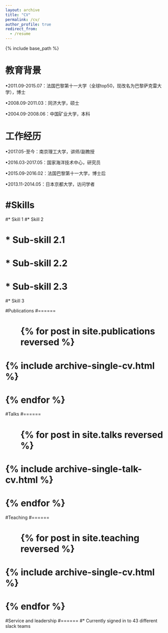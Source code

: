 ```yaml
---
layout: archive
title: "CV"
permalink: /cv/
author_profile: true
redirect_from:
  - /resume
---
```


{% include base_path %}

教育背景
======
•2011.09-2015.07：法国巴黎第十一大学（全球top50，现改名为巴黎萨克雷大学），博士

•2008.09-2011.03：同济大学，硕士

•2004.09-2008.06：中国矿业大学，本科

工作经历
======
•2017.05-至今：南京理工大学，讲师/副教授

•2016.03-2017.05：国家海洋技术中心，研究员

•2015.09-2016.02：法国巴黎第十一大学，博士后

•2013.11-2014.05：日本京都大学，访问学者
  
#Skills
======
#* Skill 1
#* Skill 2
#  * Sub-skill 2.1
#  * Sub-skill 2.2
 # * Sub-skill 2.3
#* Skill 3

#Publications
#======
 # <ul>{% for post in site.publications reversed %}
#    {% include archive-single-cv.html %}
#  {% endfor %}</ul>
  
#Talks
#======
#  <ul>{% for post in site.talks reversed %}
 #   {% include archive-single-talk-cv.html  %}
 # {% endfor %}</ul>
  
#Teaching
#======
#  <ul>{% for post in site.teaching reversed %}
#    {% include archive-single-cv.html %}
#  {% endfor %}</ul>
  
#Service and leadership
#======
#* Currently signed in to 43 different slack teams
